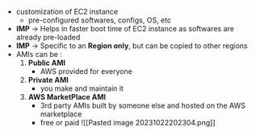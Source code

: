 
- customization of EC2 instance
	- pre-configured softwares, configs, OS, etc
- **IMP** -> Helps in faster boot time of EC2 instance as softwares are already pre-loaded
- **IMP** -> Specific to an **Region only**, but can be copied to other regions
- AMIs can be :
	1. **Public AMI**
		- AWS provided for everyone
	2. **Private AMI**
		- you make and maintain it
	3. **AWS MarketPlace AMI**
		- 3rd party AMIs built by someone else and hosted on the AWS marketplace
		- free or paid
![[Pasted image 20231022202304.png]]